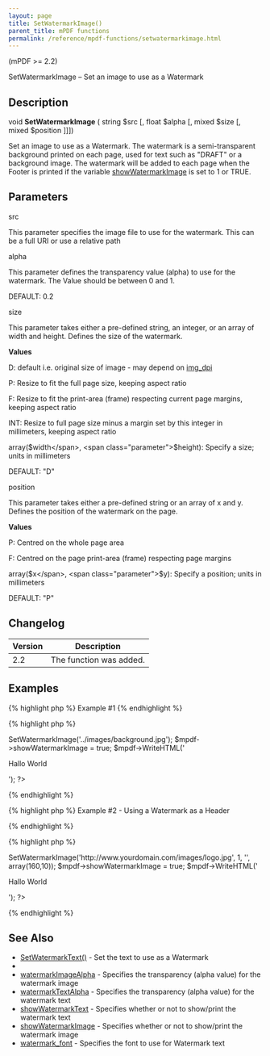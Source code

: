 ```yaml
---
layout: page
title: SetWatermarkImage()
parent_title: mPDF functions
permalink: /reference/mpdf-functions/setwatermarkimage.html
---
```


<div id="bpmbook" class="bpmbook" style="direction:ltr;">
<div class="topic_user_field">
<div id="U0">
<p>(mPDF &gt;= 2.2)</p>
<p>SetWatermarkImage – Set an image to use as a Watermark</p>
<h2>Description</h2>

<div class="alert alert-info" role="alert">void <b>SetWatermarkImage</b> ( string <span class="parameter">$src</span> [, float <span class="parameter">$alpha</span> [, mixed <span class="parameter">$size</span> [, mixed <span class="parameter">$position</span> ]]])</div>
<p>Set an image to use as a Watermark. The watermark is a semi-transparent background printed on each page, used for text such as "DRAFT" or a background image. The watermark will be added to each page when the Footer is printed if the variable <a href="/reference/mpdf-variables/showwatermarktext.html">showWatermarkImage</a> is set to 1 or <span class="smallblock">TRUE</span>.&nbsp;</p>
<h2>Parameters</h2>
<p class="manual_param_dt"><span class="parameter">src</span></p>
<p class="manual_param_dd">This parameter specifies the image file to use for the watermark. This can be a full URI or use a relative path<span class="smallblock">

</span></p>
<p class="manual_param_dt"><span class="parameter">alpha</span></p>
<p class="manual_param_dd">This parameter defines the transparency value (alpha) to use for the watermark. The Value should be between 0 and 1.

<span class="smallblock">DEFAULT</span>: 0.2</p>
<p class="manual_param_dt"><span class="parameter">size</span></p>
<p class="manual_param_dd">This parameter takes either a pre-defined string, an integer, or an array of width and height. Defines the size of the watermark.</p>
<p class="manual_param_dd"><b>Values</b>

D: default i.e. original size of image - may depend on <a href="/reference/mpdf-variables/img-dpi.html">img_dpi</a>

P: Resize to fit the full page size, keeping aspect ratio

F: Resize to fit the print-area (frame) respecting current page margins, keeping aspect ratio

<span class="smallblock">INT</span>: Resize to full page size minus a margin set by this integer in millimeters, keeping aspect ratio

array(<span class="parameter">$width</span>, <span class="parameter">$height</span>): Specify a size; units in millimeters

<span class="smallblock">DEFAULT</span>: "D"</p>
<p class="manual_param_dt"><span class="parameter">position</span></p>
<p class="manual_param_dd">This parameter takes either a pre-defined string or an array of <span class="parameter">x</span> and <span class="parameter">y</span>. Defines the position of the watermark on the page.</p>
<p class="manual_param_dd"><b>Values</b>

P: Centred on the whole page area

F: Centred on the page print-area (frame) respecting page margins

array(<span class="parameter">$x</span>, <span class="parameter">$y</span>): Specify a position; units in millimeters

<span class="smallblock">DEFAULT</span>: "P"</p>
<h2>Changelog</h2>
<table class="bpmTopic"> <thead>
<tr> <th>Version</th><th>Description</th> </tr>
</thead> <tbody>
<tr>
<td>2.2</td>
<td>The function was added.</td>
</tr>
</tbody> </table>
<h2>Examples</h2>

{% highlight php %}
Example #1
{% endhighlight %}

{% highlight php %}
<?php

<?php

$mpdf=new mPDF();

$mpdf->SetWatermarkImage('../images/background.jpg');

$mpdf->showWatermarkImage = true;

$mpdf->WriteHTML('<p>Hallo World</p>');

?>
{% endhighlight %}

{% highlight php %}
Example #2 - Using a Watermark as a Header

{% endhighlight %}

{% highlight php %}
<?php

<?php

$mpdf=new mPDF('','A4','','',20,20,50,10);

// Setting transparency to 1, and exact positioning, you can use a Watermark Image as a 'Header'

// Note that the page top-margin is set to accomodate the image

$mpdf->SetWatermarkImage('http://www.yourdomain.com/images/logo.jpg', 1, '', array(160,10));

$mpdf->showWatermarkImage = true;

$mpdf->WriteHTML('<p>Hallo World</p>');

?>
{% endhighlight %}

<h2>See Also</h2>
<ul>
<li class="manual_boxlist"><a href="/reference/mpdf-functions/setwatermarktext.html">SetWatermarkText()</a> - Set the text to use as a Watermark</li>
<li class="manual_boxlist"><a href="/reference/mpdf-functions/setwatermarktext.html"></a></li>
<li class="manual_boxlist"><a href="/reference/mpdf-variables/watermarkimagealpha.html">watermarkImageAlpha</a> - Specifies the transparency (alpha value) for the watermark image</li>
<li class="manual_boxlist"><a href="/reference/mpdf-variables/watermarktextalpha.html">watermarkTextAlpha</a> - Specifies the transparency (alpha value) for the watermark text</li>
<li class="manual_boxlist"><a href="/reference/mpdf-variables/showwatermarktext.html">showWatermarkText</a> - Specifies whether or not to show/print the watermark text

</li>
<li class="manual_boxlist"><a href="/reference/mpdf-variables/showwatermarktext.html">showWatermarkImage</a> - Specifies whether or not to show/print the watermark image</li>
<li class="manual_boxlist"><a href="/reference/mpdf-variables/watermark-font.html">watermark_font</a> - Specifies the font to use for Watermark text</li>
</ul>
</div>
</div>

